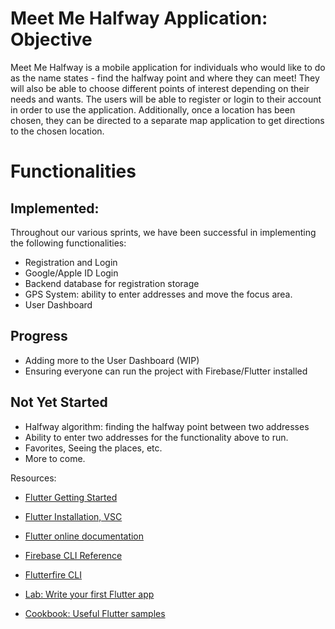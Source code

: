 # Meet Me Halfway Application: Objective

Meet Me Halfway is a mobile application for individuals who would like to do as the  name states - find the halfway point and where they can meet! They will also be able to choose different points of interest depending on their needs and wants. The users will be able to register or login to their account in order to use the application. Additionally, once a location has been chosen, they can be directed to a separate map application to get directions to the chosen location. 

# Functionalities

## Implemented: 

Throughout our various sprints, we have been successful in implementing the following functionalities:

- Registration and Login
- Google/Apple ID Login
- Backend database for registration storage
- GPS System: ability to enter addresses and move the focus area. 
- User Dashboard

## Progress

- Adding more to the User Dashboard (WIP)
- Ensuring everyone can run the project with Firebase/Flutter installed

## Not Yet Started

- Halfway algorithm: finding the halfway point between two addresses
- Ability to enter two addresses for the functionality above to run.
- Favorites, Seeing the places, etc.
- More to come.

Resources:

- [Flutter Getting Started](https://docs.flutter.dev/get-started/editor)
- [Flutter Installation, VSC](https://www.geeksforgeeks.org/how-to-install-flutter-on-visual-studio-code/)
- [Flutter online documentation](https://docs.flutter.dev/)
- [Firebase CLI Reference](https://firebase.google.com/docs/cli#add_alias)
- [Flutterfire CLI](https://firebase.flutter.dev/docs/cli/)

- [Lab: Write your first Flutter app](https://docs.flutter.dev/get-started/codelab)
- [Cookbook: Useful Flutter samples](https://docs.flutter.dev/cookbook)
